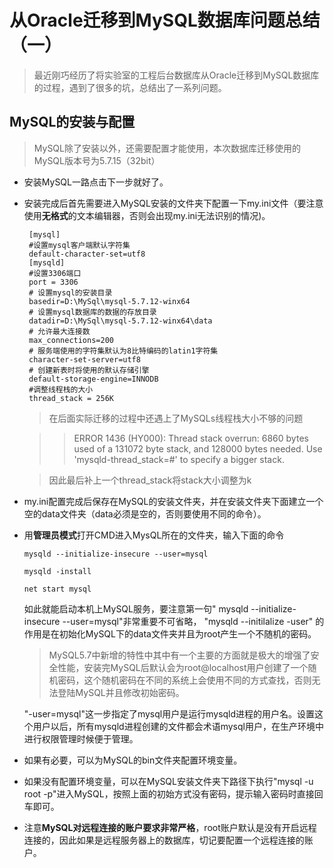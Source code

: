 # 从Oracle迁移到MySQL数据库问题总结（一）

> 最近刚巧经历了将实验室的工程后台数据库从Oracle迁移到MySQL数据库的过程，遇到了很多的坑，总结出了一系列问题。

## MySQL的安装与配置

>MySQL除了安装以外，还需要配置才能使用，本次数据库迁移使用的MySQL版本号为5.7.15（32bit）
 
 * 安装MySQL一路点击下一步就好了。

 * 安装完成后首先需要进入MySQL安装的文件夹下配置一下my.ini文件（要注意使用**无格式**的文本编辑器，否则会出现my.ini无法识别的情况)。
 
        [mysql]
        #设置mysql客户端默认字符集
        default-character-set=utf8 
        [mysqld]
        #设置3306端口
        port = 3306 
        # 设置mysql的安装目录
        basedir=D:\MySql\mysql-5.7.12-winx64
        # 设置mysql数据库的数据的存放目录
        datadir=D:\MySql\mysql-5.7.12-winx64\data
        # 允许最大连接数
        max_connections=200
        # 服务端使用的字符集默认为8比特编码的latin1字符集
        character-set-server=utf8
        # 创建新表时将使用的默认存储引擎
        default-storage-engine=INNODB
        #调整线程栈的大小
        thread_stack = 256K 

    >在后面实际迁移的过程中还遇上了MySQLs线程栈大小不够的问题

    >>ERROR 1436 (HY000): Thread stack overrun:  6860 bytes used of a 131072 byte stack, and 128000 bytes needed.  Use 'mysqld-thread_stack=#' to specify a bigger stack.

    >因此最后补上一个thread_stack将stack大小调整为k

 *  my.ini配置完成后保存在MySQL的安装文件夹，并在安装文件夹下面建立一个空的data文件夹（data必须是空的，否则要使用不同的命令）。
 *  用**管理员模式**打开CMD进入MysQL所在的文件夹，输入下面的命令

        mysqld --initialize-insecure --user=mysql

        mysqld -install

        net start mysql

    如此就能启动本机上MySQL服务，要注意第一句" mysqld --initialize-insecure --user=mysql"非常重要不可省略，
    "mysqld --initilalize -user" 的作用是在初始化MySQL下的data文件夹并且为root产生一个不随机的密码。

    >MySQL5.7中新增的特性中其中有一个主要的方面就是极大的增强了安全性能，安装完MySQL后默认会为root@localhost用户创建了一个随机密码，这个随机密码在不同的系统上会使用不同的方式查找，否则无法登陆MySQL并且修改初始密码。

    "-user=mysql"这一步指定了mysql用户是运行mysqld进程的用户名。设置这个用户以后，所有mysqld进程创建的文件都会术语mysql用户，在生产环境中进行权限管理时候便于管理。

*  如果有必要，可以为MySQL的bin文件夹配置环境变量。

*  如果没有配置环境变量，可以在MySQL安装文件夹下路径下执行"mysql -u root -p"进入MySQL，按照上面的初始方式没有密码，提示输入密码时直接回车即可。

* 注意**MySQL对远程连接的账户要求非常严格**，root账户默认是没有开启远程连接的，因此如果是远程服务器上的数据库，切记要配置一个远程连接的账户。